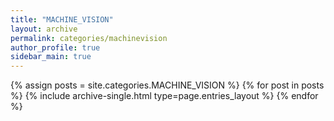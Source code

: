 ```yaml
---
title: "MACHINE_VISION"
layout: archive
permalink: categories/machinevision
author_profile: true
sidebar_main: true
---
```



{% assign posts = site.categories.MACHINE_VISION %}
{% for post in posts %} {% include archive-single.html type=page.entries_layout %} {% endfor %}
